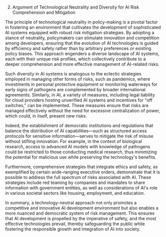 2. Argument of Technological Neutrality and Diversity for AI Risk Comprehension and Mitigation

The principle of technological neutrality in policy-making is a pivotal factor in fostering an environment that cultivates the development of sophisticated AI systems equipped with robust risk mitigation strategies. By adopting a stance of neutrality, policymakers can stimulate innovation and competition among developers, ensuring that the evolution of AI technologies is guided by efficiency and safety rather than by arbitrary preferences or existing policy biases. This approach engenders a diverse landscape of AI systems, each with their unique risk profiles, which collectively contribute to a deeper comprehension and more effective management of AI-related risks.

Such diversity in AI systems is analogous to the eclectic strategies employed in managing other forms of risks, such as pandemics, where investments in personal protective equipment or monitoring waterways for early signs of pathogens are complemented by broader international agreements. Similarly, in AI, a variety of measures, including legal liability for cloud providers hosting unverified AI systems and incentives for "off switches," can be implemented. These measures ensure that risks are managed effectively without the need for excessive centralization of power, which could, in itself, present new risks.

Indeed, the establishment of democratic institutions and regulations that balance the distribution of AI capabilities—such as structured access protocols for sensitive information—serves to mitigate the risk of misuse without stifling innovation. For example, in the context of biological research, access to advanced AI models with knowledge of pathogens could be restricted to those conducting medical research, thus minimizing the potential for malicious use while preserving the technology's benefits.

Furthermore, comprehensive strategies that integrate ethics and safety, as exemplified by certain wide-ranging executive orders, demonstrate that it is possible to address the full spectrum of risks associated with AI. These strategies include red teaming by companies and mandates to share information with government entities, as well as considerations of AI's role in various societal sectors like housing, employment, and education.

In summary, a technology-neutral approach not only promotes a competitive and innovative AI development environment but also enables a more nuanced and democratic system of risk management. This ensures that AI development is propelled by the imperative of safety, and the most effective technologies prevail, thereby safeguarding the public while fostering the responsible growth and integration of AI into society.